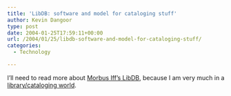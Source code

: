 ```yaml
---
title: 'LibDB: software and model for cataloging stuff'
author: Kevin Dangoor
type: post
date: 2004-01-25T17:59:11+00:00
url: /2004/01/25/libdb-software-and-model-for-cataloging-stuff/
categories:
  - Technology

---
```

I&#8217;ll need to read more about [Morbus Iff&#8217;s LibDB][1], because I am very much in a [library/cataloging world][2].

 [1]: http://www.disobey.com/dnn/2004/01/index.shtml#001569 "Disobey Nonsense Network -- Daily Cultural Enjoyment"
 [2]: http://www.jstor.org